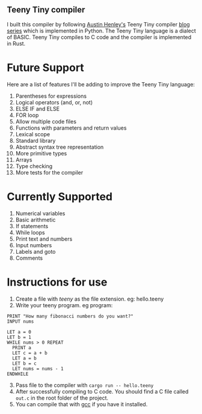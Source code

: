 ## Teeny Tiny compiler

I built this compiler by following [Austin Henley's](https://github.com/AZHenley) Teeny Tiny compiler [blog series](https://austinhenley.com/blog/teenytinycompiler1.html) which is implemented in Python. The Teeny Tiny language is a dialect of BASIC. Teeny Tiny compiles to C code and the compiler is implemented in Rust.

# Future Support
Here are a list of features I'll be adding to improve the Teeny Tiny language:
1. Parentheses for expressions
2. Logical operators (and, or, not)
3. ELSE IF and ELSE
4. FOR loop
5. Allow multiple code files
6. Functions with parameters and return values
7. Lexical scope
8. Standard library
8. Abstract syntax tree representation
9. More primitive types
10. Arrays
11. Type checking
12. More tests for the compiler


# Currently Supported
1. Numerical variables
2. Basic arithmetic
3. If statements
4. While loops
5. Print text and numbers
6. Input numbers
7. Labels and goto
8. Comments

# Instructions for use
1. Create a file with *teeny* as the file extension. eg: hello.teeny
2. Write your teeny program. eg program:
```
PRINT "How many fibonacci numbers do you want?"
INPUT nums

LET a = 0
LET b = 1
WHILE nums > 0 REPEAT
  PRINT a
  LET c = a + b
  LET a = b
  LET b = c
  LET nums = nums - 1
ENDWHILE	
```
3. Pass file to the compiler with `cargo run -- hello.teeny`
4. After successfully compiling to C code. You should find a C file called `out.c` in the root folder of the project.
5. You can compile that with [gcc](https://gcc.gnu.org) if you have it installed.
